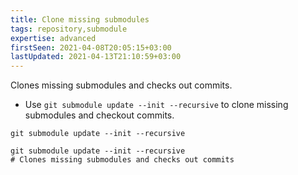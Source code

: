 ```yaml
---
title: Clone missing submodules
tags: repository,submodule
expertise: advanced
firstSeen: 2021-04-08T20:05:15+03:00
lastUpdated: 2021-04-13T21:10:59+03:00
---
```


Clones missing submodules and checks out commits.

- Use `git submodule update --init --recursive` to clone missing submodules and checkout commits.

```shell
git submodule update --init --recursive
```

```shell
git submodule update --init --recursive
# Clones missing submodules and checks out commits
```
